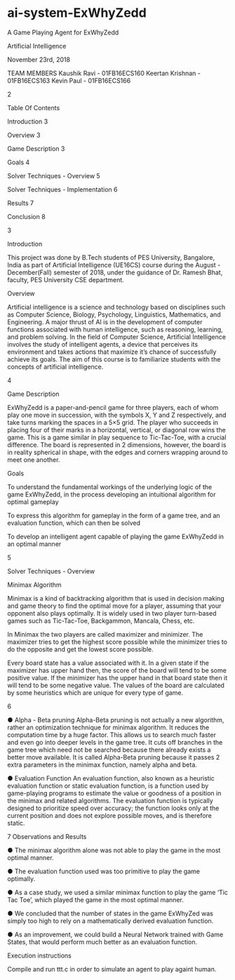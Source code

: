# ai-system-ExWhyZedd

A Game Playing Agent for ExWhyZedd

Artificial Intelligence

November 23rd, 2018

TEAM MEMBERS
Kaushik Ravi - 01FB16ECS160
Keertan Krishnan - 01FB16ECS163
Kevin Paul - 01FB16ECS166

2

Table Of Contents

Introduction 3

Overview 3

Game Description 3

Goals 4

Solver Techniques - Overview 5

Solver Techniques - Implementation 6

Results 7

Conclusion 8

3

Introduction


This project was done by B.Tech students of PES University, Bangalore, India
as part of Artificial Intelligence (UE16CS) course during the August -
December(Fall) semester of 2018, under the guidance of Dr. Ramesh Bhat,
faculty, PES University CSE department.

Overview

Artificial intelligence is a science and technology based on disciplines such
as Computer Science, Biology, Psychology, Linguistics, Mathematics, and
Engineering. A major thrust of AI is in the development of computer
functions associated with human intelligence, such as reasoning, learning,
and problem solving. In the field of Computer Science, Artificial Intelligence
involves the study of intelligent agents, a device that perceives its
environment and takes actions that maximize it’s chance of successfully
achieve its goals. The aim of this course is to familiarize students with the
concepts of artificial intelligence.

4

Game Description

ExWhyZedd is a paper-and-pencil game for three players, each of whom play
one move in succession, with the symbols X, Y and Z respectively, and take
turns marking the spaces in a 5×5 grid. The player who succeeds in placing
four of their marks in a horizontal, vertical, or diagonal row wins the game.
This is a game similar in play sequence to Tic-Tac-Toe, with a crucial
difference. The board is represented in 2 dimensions, however, the board is
in reality spherical in shape, with the edges and corners wrapping around to
meet one another.

Goals

To understand the fundamental workings of the underlying logic of the
game ExWhyZedd, in the process developing an intuitional algorithm
for optimal gameplay

To express this algorithm for gameplay in the form of a game tree, and
an evaluation function, which can then be solved

To develop an intelligent agent capable of playing the game
ExWhyZedd in an optimal manner

5

Solver Techniques - Overview

Minimax Algorithm

Minimax is a kind of backtracking algorithm that is used in decision
making and game theory to find the optimal move for a player,
assuming that your opponent also plays optimally. It is widely used in
two player turn-based games such as Tic-Tac-Toe, Backgammon,
Mancala, Chess, etc.

In Minimax the two players are called maximizer and minimizer. The
maximizer tries to get the highest score possible while the minimizer
tries to do the opposite and get the lowest score possible.

Every board state has a value associated with it. In a given state if the
maximizer has upper hand then, the score of the board will tend to be
some positive value. If the minimizer has the upper hand in that board
state then it will tend to be some negative value. The values of the
board are calculated by some heuristics which are unique for every
type of game.

6

● Alpha - Beta pruning
Alpha-Beta pruning is not actually a new algorithm, rather an
optimization technique for minimax algorithm. It reduces the
computation time by a huge factor. This allows us to search much
faster and even go into deeper levels in the game tree. It cuts off
branches in the game tree which need not be searched because there
already exists a better move available. It is called Alpha-Beta pruning
because it passes 2 extra parameters in the minimax function, namely
alpha and beta.

● Evaluation Function
An evaluation function, also known as a heuristic evaluation function
or static evaluation function, is a function used by game-playing
programs to estimate the value or goodness of a position in the
minimax and related algorithms. The evaluation function is typically
designed to prioritize speed over accuracy; the function looks only at
the current position and does not explore possible moves, and is
therefore static.

7
Observations and Results

● The minimax algorithm alone was not able to play the game in the
most optimal manner.

● The evaluation function used was too primitive to play the game
optimally.

● As a case study, we used a similar minimax function to play the game
‘Tic Tac Toe’, which played the game in the most optimal manner.

● We concluded that the number of states in the game ExWhyZed was
simply too high to rely on a mathematically derived evaluation
function.

● As an improvement, we could build a Neural Network trained with
Game States, that would perform much better as an evaluation
function.


Execution instructions

Compile and run ttt.c in order to simulate an agent to play againt human. 
